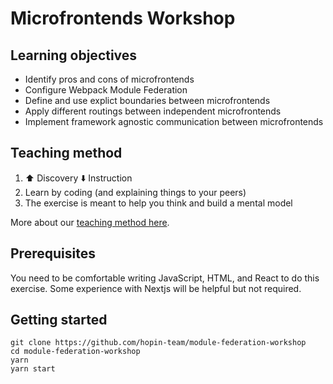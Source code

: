 # Microfrontends Workshop

## Learning objectives

- Identify pros and cons of microfrontends
- Configure Webpack Module Federation
- Define and use explict boundaries between microfrontends
- Apply different routings between independent microfrontends
- Implement framework agnostic communication between microfrontends

## Teaching method

1. ⬆️ Discovery ⬇️ Instruction
2. Learn by coding (and explaining things to your peers)
3. The exercise is meant to help you think and build a mental model

More about our [teaching method here](https://reactgraphql.academy/blog/react-graphql-academy-teaching-method/).

## Prerequisites

You need to be comfortable writing JavaScript, HTML, and React to do this exercise. Some experience with Nextjs will be helpful but not required.

## Getting started

```console
git clone https://github.com/hopin-team/module-federation-workshop
cd module-federation-workshop
yarn
yarn start
```

